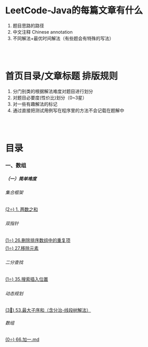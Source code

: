 # LeetCode-Java的每篇文章有什么
1. 题目思路的路径
2. 中文注释 Chinese annotation
3. 不同解法+最优时间解法（有些题会有特殊的写法）
<br>
<br>

# 首页目录/文章标题 排版规则
1. 分门别类的根据解法难度对题目进行划分
2. 对题目必要度(性价比)划分（0~3星）
3. 对一些有趣解法的标记
4. 通过直接把测试用例写在程序里的方法不会记载在题解中
<br>
<br>

# 目录
### 一、数组
##### （一）简单难度
###### 集合框架
[(2:star:) 1. 两数之和](https://github.com/ArtlexKylin/LeetCode-Java/blob/main/%E6%95%B0%E7%BB%84/%E9%9B%86%E5%90%88%E6%A1%86%E6%9E%B6/1.%E4%B8%A4%E6%95%B0%E4%B9%8B%E5%92%8C.md)
###### 双指针
[(1:star:) 26.删除排序数组中的重复项](https://github.com/ArtlexKylin/LeetCode-Java/blob/main/%E6%95%B0%E7%BB%84/%E5%8F%8C%E6%8C%87%E9%92%88/26.%E5%88%A0%E9%99%A4%E6%8E%92%E5%BA%8F%E6%95%B0%E7%BB%84%E4%B8%AD%E7%9A%84%E9%87%8D%E5%A4%8D%E9%A1%B9.md) <br>
[(1:star:) 27.移除元素](https://github.com/ArtlexKylin/LeetCode-Java/blob/main/%E6%95%B0%E7%BB%84/%E5%8F%8C%E6%8C%87%E9%92%88/27.%E7%A7%BB%E9%99%A4%E5%85%83%E7%B4%A0.md)
###### 二分查找
[(1:star:) 35.搜索插入位置](https://github.com/ArtlexKylin/LeetCode-Java/blob/main/%E6%95%B0%E7%BB%84/%E4%BA%8C%E5%88%86%E6%9F%A5%E6%89%BE/35.%E6%90%9C%E7%B4%A2%E6%8F%92%E5%85%A5%E4%BD%8D%E7%BD%AE.md)
###### 动态规划
[(3:star2:) 53.最大子序和（含分治-线段树解法）](https://github.com/ArtlexKylin/LeetCode-Java/blob/main/%E6%95%B0%E7%BB%84/%E5%8A%A8%E6%80%81%E8%A7%84%E5%88%92/53.%E6%9C%80%E5%A4%A7%E5%AD%90%E5%BA%8F%E5%92%8C.md)
###### 数组
[(0:star:) 66.加一.md]()
